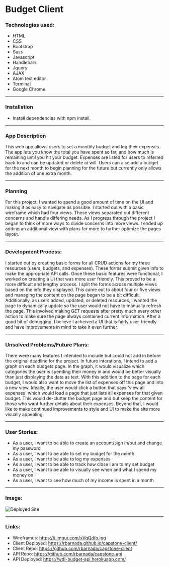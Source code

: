 # Budget Client

### Technologies used:
- HTML
- CSS
- Bootstrap
- Sass
- Javascript
- Handlebars
- Jquery
- AJAX
- Atom text editor
- Terminal
- Google Chrome

---
### Installation
- Install dependencies with npm install.

---
### App Description
This web app allows users to set a monthly budget and log their expenses. The app lets you know the total you have spent so far, and how much is remaining until you hit your budget. Expenses are listed for users to referred back to and can be updated or delete at will. Users can also add a budget for the next month to begin planning for the future but currently only allows the addition of one extra month.

---
### Planning
For this project, I wanted to spend a good amount of time on the UI and making it as easy to navigate as possible. I started out with a basic wireframe which had four views. These views separated out different concerns and handle differing needs. As I progress through the project I began to think of more ways to divide concerns into more views. I ended up adding an additional view with plans for more to further optimize the pages layout.

---
### Development Process:
I started out by creating basic forms for all CRUD actions for my three resources (users, budgets, and expenses). These forms submit given info to make the appropriate API calls. Once these basic features were functional, I worked on creating a UI that was more user friendly. This proved to be a more difficult and lengthy process. I split the forms across multiple views based on the info they displayed. This came out to about four or five views and managing the content on the page began to be a bit difficult. Additionally, as users added, updated, or deleted resources, I wanted the page to dynamically update so the user would not have to manually refresh the page. This involved making GET requests after pretty much every other action to make sure the page always contained current information. After a good bit of debugging, I believe I acheived a UI that is fairly user-friendly and have improvements in mind to take it even further.

---
### Unsolved Problems/Future Plans:
There were many features I intended to include but could not add in before the original deadline for the project. In future interations, I intend to add a graph on each budgets page. In the graph, it would visualize which categories the user is spending their money in and would be better visually than just displaying the data as text. With this addition to the page for each budget, I would also want to move the list of expenses off this page and into a new view. Ideally, the user would click a button that says 'view all expenses' which would load a page that just lists all expenses for that given budget. This would de-clutter the budget page and but keep the content for those who want further details about their expenses. Beyond that, I would like to make continued improvements to style and UI to make the site more visually appealing.

---
### User Stories:
- As a user, I want to be able to create an account/sign in/out and change my password
- As a user, I want to be able to set my budget for the month
- As a user, I want to be able to log my expenses
- As a user, I want to be able to track how close I am to my set budget
- As a user, I want to be able to visually see when and what I spend my money on
- As a user, I want to see how much of my income is spent in a month

---
### Image:
![Deployed Site](https://i.imgur.com/OjoJ0RM.png)

---
### Links:
- Wireframes: https://i.imgur.com/xVqQdfo.jpg
- Client Deployed: https://rbarnada.github.io/capstone-client/
- Client Repo: https://github.com/rbarnada/capstone-client
- API Repo: https://github.com/rbarnada/capstone-api
- API Deployed: https://wdi-budget-api.herokuapp.com/
